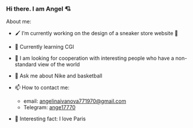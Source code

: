 ### Hi there. I am Angel 💘

About me:

- 🖌 I’m currently working on the design of a sneaker store website 👟
- 📕 Currently learning CGI
- 👀 I am looking for cooperation with interesting people who have a non-standard view of the world
- 💬 Ask me about Nike and basketball
- 📫 How to contact me:
    - email: angelinaivanova771970@gmail.com
    - Telegram: [ange17770](https://t.me/ange17770)

- 🗼 Interesting fact: I love Paris

